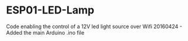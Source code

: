 # ESP01-LED-Lamp
Code enabling the control of a 12V led light source over Wifi
20160424 - Added the main Arduino .ino file
